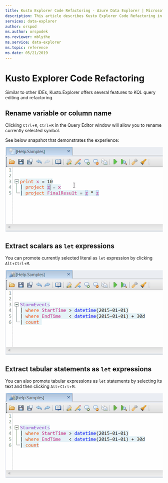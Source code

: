 ```yaml
---
title: Kusto Explorer Code Refactoring - Azure Data Explorer | Microsoft Docs
description: This article describes Kusto Explorer Code Refactoring in Azure Data Explorer.
services: data-explorer
author: orspod
ms.author: orspodek
ms.reviewer: mblythe
ms.service: data-explorer
ms.topic: reference
ms.date: 05/21/2019
---
```

# Kusto Explorer Code Refactoring

Similar to other IDEs, Kusto.Explorer offers several features to KQL query editing and refactoring.

## Rename variable or column name

Clicking `Ctrl`+`R`, `Ctrl`+`R` in the Query Editor window will allow you to rename currently selected symbol.

See below snapshot that demonstrates the experience:


![alt text](./Images/KustoTools-KustoExplorer/ke-refactor-rename.png "refactor-rename")


## Extract scalars as `let` expressions

You can promote currently selected literal as `let` expression by clicking `Alt`+`Ctrl`+`M`. 


![alt text](./Images/KustoTools-KustoExplorer/ke-extract-as-let-literal.png "extract-as-let-literal")


## Extract tabular statements as `let` expressions

You can also promote tabular expressions as `let` statements by selecting its text and then clicking `Alt`+`Ctrl`+`M`. 


![alt text](./Images/KustoTools-KustoExplorer/ke-extract-as-let-tabular.png "extract-as-let-tabular")

